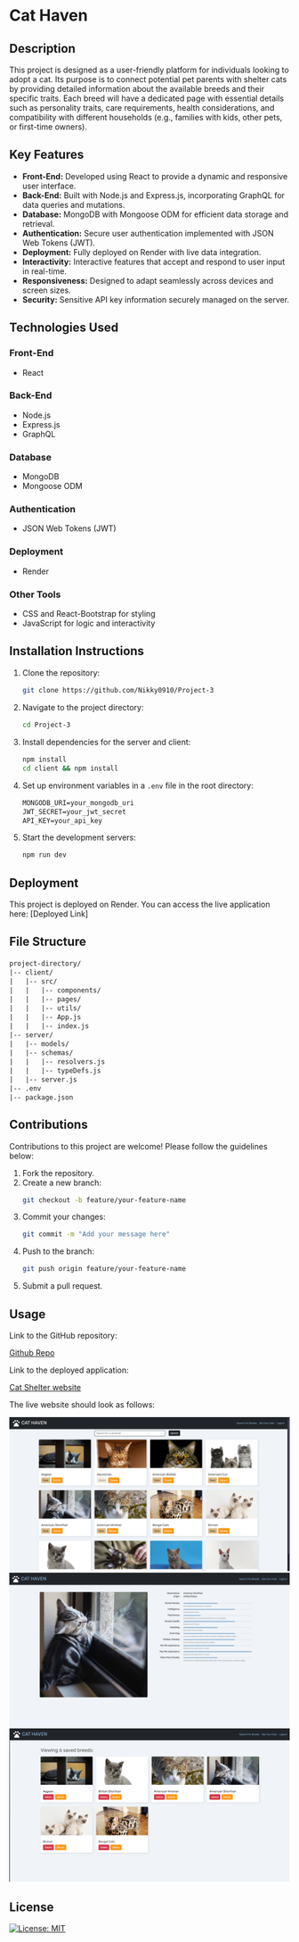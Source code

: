 # Cat Haven

## Description

This project is designed as a user-friendly platform for individuals looking to adopt a cat. Its purpose is to connect potential pet parents with shelter cats by providing detailed information about the available breeds and their specific traits. Each breed will have a dedicated page with essential details such as personality traits, care requirements, health considerations, and compatibility with different households (e.g., families with kids, other pets, or first-time owners). 

## Key Features

- **Front-End:** Developed using React to provide a dynamic and responsive user interface.
- **Back-End:** Built with Node.js and Express.js, incorporating GraphQL for data queries and mutations.
- **Database:** MongoDB with Mongoose ODM for efficient data storage and retrieval.
- **Authentication:** Secure user authentication implemented with JSON Web Tokens (JWT).
- **Deployment:** Fully deployed on Render with live data integration.
- **Interactivity:** Interactive features that accept and respond to user input in real-time.
- **Responsiveness:** Designed to adapt seamlessly across devices and screen sizes.
- **Security:** Sensitive API key information securely managed on the server.


## Technologies Used

### Front-End
- React

### Back-End
- Node.js
- Express.js
- GraphQL

### Database
- MongoDB
- Mongoose ODM

### Authentication
- JSON Web Tokens (JWT)

### Deployment
- Render

### Other Tools
- CSS and React-Bootstrap for styling
- JavaScript for logic and interactivity

## Installation Instructions

1. Clone the repository:
   ```bash
   git clone https://github.com/Nikky0910/Project-3
   ```
2. Navigate to the project directory:
   ```bash
   cd Project-3
   ```
3. Install dependencies for the server and client:
   ```bash
   npm install
   cd client && npm install
   ```
4. Set up environment variables in a `.env` file in the root directory:
   ```plaintext
   MONGODB_URI=your_mongodb_uri
   JWT_SECRET=your_jwt_secret
   API_KEY=your_api_key
   ```
5. Start the development servers:
   ```bash
   npm run dev
   ```

## Deployment

This project is deployed on Render. You can access the live application here: [Deployed Link]

## File Structure

```
project-directory/
|-- client/
|   |-- src/
|   |   |-- components/
|   |   |-- pages/
|   |   |-- utils/
|   |   |-- App.js
|   |   |-- index.js
|-- server/
|   |-- models/
|   |-- schemas/
|   |   |-- resolvers.js
|   |   |-- typeDefs.js
|   |-- server.js
|-- .env
|-- package.json
```

## Contributions

Contributions to this project are welcome! Please follow the guidelines below:
1. Fork the repository.
2. Create a new branch:
   ```bash
   git checkout -b feature/your-feature-name
   ```
3. Commit your changes:
   ```bash
   git commit -m "Add your message here"
   ```
4. Push to the branch:
   ```bash
   git push origin feature/your-feature-name
   ```
5. Submit a pull request.

## Usage

Link to the GitHub repository:

<a href = "https://github.com/Nikky0910/Project-3"> Github Repo</a>

Link to the deployed application: 

<a href = "https://project-3-8krb.onrender.com"> Cat Shelter website</a>

The live website should look as follows:

![alt text](./client/src/assets/images/Homepage.png)
![alt text](./client/src/assets/images/Details.png)
![alt text](./client/src/assets/images/Saved-breeds.png) 


## License

[![License: MIT](https://img.shields.io/badge/License-MIT-yellow.svg)](https://opensource.org/licenses/MIT)